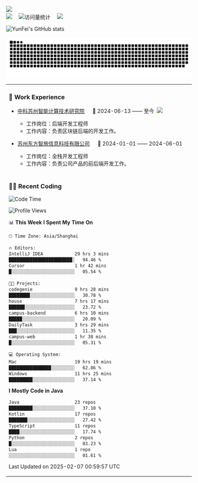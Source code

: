   <!-- dynamic typing effect 动态打字效果 -->
  <div>
    <a href="http://yunfei.plus">
      <img src="https://readme-typing-svg.demolab.com?font=Fira+Code&pause=1000&width=435&lines=console.log(%22Hello%2C%20World%22);祝您今天愉快!&center=true&size=27" />
    </a>
  </div>

  <div>
    <a href="http://yunfei.plus/"><img src="https://img.shields.io/badge/Website-博客-8c36db" /></a>&emsp;
    <!-- visitor -->
    <img src="https://komarev.com/ghpvc/?username=yunfeidog&label=Views&color=orange&style=flat" alt="访问量统计" />&emsp;
    <!-- wakatime -->    
    <a href="https://wakatime.com/@yunfeidog"><img src="https://wakatime.com/badge/user/42d0678c-368b-448b-9a77-5d21c5b55352.svg" /></a>
  </div>

![YunFei's GitHub stats](https://github-readme-stats.vercel.app/api?username=yunfeidog)

![snake](./dist/github-contribution-grid-snake.svg)


<table>

<tr><td>

### 🏢 Work Experience

<img align="right" width="88" src="https://cdn.jsdelivr.net/gh/yunfeidog/yunfeidog/assets/images/yuanze.png" />

- [中科苏州智能计算技术研究院](http://iict.ac.cn/sy) &emsp; 📌 2024-06-13 —— 至今

    - 工作岗位：后端开发工程师
    - 工作内容：负责区块链后端的开发工作。

- [苏州东方智旅信息科技有限公司](http://www.leyoobao.com/) &emsp; 📌 2024-01-01 —— 2024-06-01

    - 工作岗位：全栈开发工程师
    - 工作内容：负责公司产品的前后端开发工作。

</td></tr>

<tr><td>

### 👩‍💻 Recent Coding

<!--START_SECTION:waka-->
![Code Time](http://img.shields.io/badge/Code%20Time-2%2C404%20hrs%206%20mins-blue)

![Profile Views](http://img.shields.io/badge/Profile%20Views-0-blue)

📊 **This Week I Spent My Time On** 

```text
🕑︎ Time Zone: Asia/Shanghai

🔥 Editors: 
IntelliJ IDEA            29 hrs 3 mins       ████████████████████████░   94.46 % 
Cursor                   1 hr 42 mins        █░░░░░░░░░░░░░░░░░░░░░░░░   05.54 % 

🐱‍💻 Projects: 
codegenie                9 hrs 28 mins       ████████░░░░░░░░░░░░░░░░░   30.78 % 
house                    7 hrs 17 mins       ██████░░░░░░░░░░░░░░░░░░░   23.72 % 
campus-backend           6 hrs 10 mins       █████░░░░░░░░░░░░░░░░░░░░   20.09 % 
DailyTask                3 hrs 29 mins       ███░░░░░░░░░░░░░░░░░░░░░░   11.35 % 
campus-web               1 hr 38 mins        █░░░░░░░░░░░░░░░░░░░░░░░░   05.31 % 

💻 Operating System: 
Mac                      19 hrs 19 mins      ████████████████░░░░░░░░░   62.86 % 
Windows                  11 hrs 25 mins      █████████░░░░░░░░░░░░░░░░   37.14 % 
```

**I Mostly Code in Java** 

```text
Java                     23 repos            █████████░░░░░░░░░░░░░░░░   37.10 % 
Kotlin                   17 repos            ███████░░░░░░░░░░░░░░░░░░   27.42 % 
TypeScript               11 repos            ████░░░░░░░░░░░░░░░░░░░░░   17.74 % 
Python                   2 repos             █░░░░░░░░░░░░░░░░░░░░░░░░   03.23 % 
Lua                      1 repo              ░░░░░░░░░░░░░░░░░░░░░░░░░   01.61 % 
```




 Last Updated on 2025-02-07 00:59:57 UTC
<!--END_SECTION:waka-->

</td></tr>
<table>
